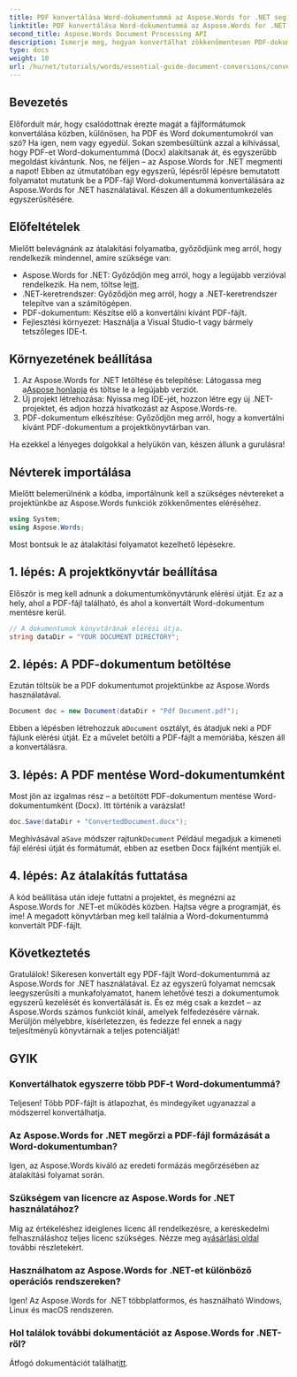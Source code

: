 ```yaml
---
title: PDF konvertálása Word-dokumentummá az Aspose.Words for .NET segítségével
linktitle: PDF konvertálása Word-dokumentummá az Aspose.Words for .NET segítségével
second_title: Aspose.Words Document Processing API
description: Ismerje meg, hogyan konvertálhat zökkenőmentesen PDF-dokumentumokat Word (Docx) formátumba az Aspose.Words for .NET használatával. Ez a lépésenkénti útmutató megkönnyíti a fejlesztők számára.
type: docs
weight: 10
url: /hu/net/tutorials/words/essential-guide-document-conversions/convert-pdf-to-word/
---
```

## Bevezetés

Előfordult már, hogy csalódottnak érezte magát a fájlformátumok konvertálása közben, különösen, ha PDF és Word dokumentumokról van szó? Ha igen, nem vagy egyedül. Sokan szembesültünk azzal a kihívással, hogy PDF-et Word-dokumentummá (Docx) alakítsanak át, és egyszerűbb megoldást kívántunk. Nos, ne féljen – az Aspose.Words for .NET megmenti a napot! Ebben az útmutatóban egy egyszerű, lépésről lépésre bemutatott folyamatot mutatunk be a PDF-fájl Word-dokumentummá konvertálására az Aspose.Words for .NET használatával. Készen áll a dokumentumkezelés egyszerűsítésére.

## Előfeltételek

Mielőtt belevágnánk az átalakítási folyamatba, győződjünk meg arról, hogy rendelkezik mindennel, amire szüksége van:

-  Aspose.Words for .NET: Győződjön meg arról, hogy a legújabb verzióval rendelkezik. Ha nem, töltse le[itt](https://releases.aspose.com/words/net/).
- .NET-keretrendszer: Győződjön meg arról, hogy a .NET-keretrendszer telepítve van a számítógépen.
- PDF-dokumentum: Készítse elő a konvertálni kívánt PDF-fájlt.
- Fejlesztési környezet: Használja a Visual Studio-t vagy bármely tetszőleges IDE-t.

## Környezetének beállítása

1.  Az Aspose.Words for .NET letöltése és telepítése: Látogassa meg a[Aspose honlapja](https://releases.aspose.com/words/net/) és töltse le a legújabb verziót.
2. Új projekt létrehozása: Nyissa meg IDE-jét, hozzon létre egy új .NET-projektet, és adjon hozzá hivatkozást az Aspose.Words-re.
3. PDF-dokumentum elkészítése: Győződjön meg arról, hogy a konvertálni kívánt PDF-dokumentum a projektkönyvtárban van.

Ha ezekkel a lényeges dolgokkal a helyükön van, készen állunk a gurulásra!

## Névterek importálása

Mielőtt belemerülnénk a kódba, importálnunk kell a szükséges névtereket a projektünkbe az Aspose.Words funkciók zökkenőmentes eléréséhez.

```csharp
using System;
using Aspose.Words;
```

Most bontsuk le az átalakítási folyamatot kezelhető lépésekre.

## 1. lépés: A projektkönyvtár beállítása

Először is meg kell adnunk a dokumentumkönyvtárunk elérési útját. Ez az a hely, ahol a PDF-fájl található, és ahol a konvertált Word-dokumentum mentésre kerül.

```csharp
// A dokumentumok könyvtárának elérési útja.
string dataDir = "YOUR DOCUMENT DIRECTORY";
```

## 2. lépés: A PDF-dokumentum betöltése

Ezután töltsük be a PDF dokumentumot projektünkbe az Aspose.Words használatával.

```csharp
Document doc = new Document(dataDir + "Pdf Document.pdf");
```

Ebben a lépésben létrehozzuk a`Document` osztályt, és átadjuk neki a PDF fájlunk elérési útját. Ez a művelet betölti a PDF-fájlt a memóriába, készen áll a konvertálásra.

## 3. lépés: A PDF mentése Word-dokumentumként

Most jön az izgalmas rész – a betöltött PDF-dokumentum mentése Word-dokumentumként (Docx). Itt történik a varázslat!

```csharp
doc.Save(dataDir + "ConvertedDocument.docx");
```

 Meghívásával a`Save` módszer rajtunk`Document` Például megadjuk a kimeneti fájl elérési útját és formátumát, ebben az esetben Docx fájlként mentjük el.

## 4. lépés: Az átalakítás futtatása

A kód beállítása után ideje futtatni a projektet, és megnézni az Aspose.Words for .NET-et működés közben. Hajtsa végre a programját, és íme! A megadott könyvtárban meg kell találnia a Word-dokumentummá konvertált PDF-fájlt.

## Következtetés

Gratulálok! Sikeresen konvertált egy PDF-fájlt Word-dokumentummá az Aspose.Words for .NET használatával. Ez az egyszerű folyamat nemcsak leegyszerűsíti a munkafolyamatot, hanem lehetővé teszi a dokumentumok egyszerű kezelését és konvertálását is. És ez még csak a kezdet – az Aspose.Words számos funkciót kínál, amelyek felfedezésére várnak. Merüljön mélyebbre, kísérletezzen, és fedezze fel ennek a nagy teljesítményű könyvtárnak a teljes potenciálját!

## GYIK

### Konvertálhatok egyszerre több PDF-t Word-dokumentummá?
Teljesen! Több PDF-fájlt is átlapozhat, és mindegyiket ugyanazzal a módszerrel konvertálhatja.

### Az Aspose.Words for .NET megőrzi a PDF-fájl formázását a Word-dokumentumban?
Igen, az Aspose.Words kiváló az eredeti formázás megőrzésében az átalakítási folyamat során.

### Szükségem van licencre az Aspose.Words for .NET használatához?
 Míg az értékeléshez ideiglenes licenc áll rendelkezésre, a kereskedelmi felhasználáshoz teljes licenc szükséges. Nézze meg a[vásárlási oldal](https://purchase.conholdate.com/buy) további részletekért.

### Használhatom az Aspose.Words for .NET-et különböző operációs rendszereken?
Igen! Az Aspose.Words for .NET többplatformos, és használható Windows, Linux és macOS rendszeren.

### Hol találok további dokumentációt az Aspose.Words for .NET-ről?
 Átfogó dokumentációt találhat[itt](https://reference.aspose.com/words/net/).